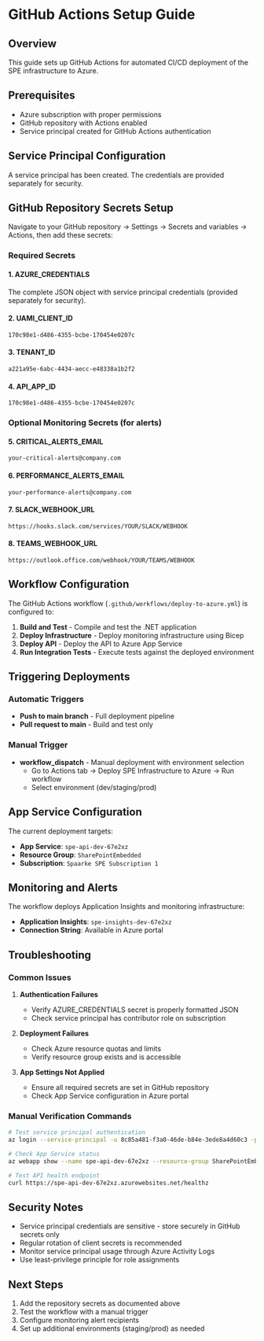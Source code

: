 # GitHub Actions Setup Guide

## Overview
This guide sets up GitHub Actions for automated CI/CD deployment of the SPE infrastructure to Azure.

## Prerequisites
- Azure subscription with proper permissions
- GitHub repository with Actions enabled
- Service principal created for GitHub Actions authentication

## Service Principal Configuration

A service principal has been created. The credentials are provided separately for security.

## GitHub Repository Secrets Setup

Navigate to your GitHub repository → Settings → Secrets and variables → Actions, then add these secrets:

### Required Secrets

#### 1. AZURE_CREDENTIALS
The complete JSON object with service principal credentials (provided separately for security).

#### 2. UAMI_CLIENT_ID
```
170c98e1-d486-4355-bcbe-170454e0207c
```

#### 3. TENANT_ID
```
a221a95e-6abc-4434-aecc-e48338a1b2f2
```

#### 4. API_APP_ID
```
170c98e1-d486-4355-bcbe-170454e0207c
```

### Optional Monitoring Secrets (for alerts)

#### 5. CRITICAL_ALERTS_EMAIL
```
your-critical-alerts@company.com
```

#### 6. PERFORMANCE_ALERTS_EMAIL
```
your-performance-alerts@company.com
```

#### 7. SLACK_WEBHOOK_URL
```
https://hooks.slack.com/services/YOUR/SLACK/WEBHOOK
```

#### 8. TEAMS_WEBHOOK_URL
```
https://outlook.office.com/webhook/YOUR/TEAMS/WEBHOOK
```

## Workflow Configuration

The GitHub Actions workflow (`.github/workflows/deploy-to-azure.yml`) is configured to:

1. **Build and Test** - Compile and test the .NET application
2. **Deploy Infrastructure** - Deploy monitoring infrastructure using Bicep
3. **Deploy API** - Deploy the API to Azure App Service
4. **Run Integration Tests** - Execute tests against the deployed environment

## Triggering Deployments

### Automatic Triggers
- **Push to main branch** - Full deployment pipeline
- **Pull request to main** - Build and test only

### Manual Trigger
- **workflow_dispatch** - Manual deployment with environment selection
  - Go to Actions tab → Deploy SPE Infrastructure to Azure → Run workflow
  - Select environment (dev/staging/prod)

## App Service Configuration

The current deployment targets:
- **App Service**: `spe-api-dev-67e2xz`
- **Resource Group**: `SharePointEmbedded`
- **Subscription**: `Spaarke SPE Subscription 1`

## Monitoring and Alerts

The workflow deploys Application Insights and monitoring infrastructure:
- **Application Insights**: `spe-insights-dev-67e2xz`
- **Connection String**: Available in Azure portal

## Troubleshooting

### Common Issues

1. **Authentication Failures**
   - Verify AZURE_CREDENTIALS secret is properly formatted JSON
   - Check service principal has contributor role on subscription

2. **Deployment Failures**
   - Check Azure resource quotas and limits
   - Verify resource group exists and is accessible

3. **App Settings Not Applied**
   - Ensure all required secrets are set in GitHub repository
   - Check App Service configuration in Azure portal

### Manual Verification Commands

```bash
# Test service principal authentication
az login --service-principal -u 8c85a481-f3a0-46de-b84e-3ede8a4d60c3 -p [CLIENT_SECRET] --tenant a221a95e-6abc-4434-aecc-e48338a1b2f2

# Check App Service status
az webapp show --name spe-api-dev-67e2xz --resource-group SharePointEmbedded --query 'state'

# Test API health endpoint
curl https://spe-api-dev-67e2xz.azurewebsites.net/healthz
```

## Security Notes

- Service principal credentials are sensitive - store securely in GitHub secrets only
- Regular rotation of client secrets is recommended
- Monitor service principal usage through Azure Activity Logs
- Use least-privilege principle for role assignments

## Next Steps

1. Add the repository secrets as documented above
2. Test the workflow with a manual trigger
3. Configure monitoring alert recipients
4. Set up additional environments (staging/prod) as needed